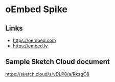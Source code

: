 # oEmbed Spike

## Links

- https://oembed.com
- https://embed.ly

## Sample Sketch Cloud document

https://sketch.cloud/s/vDLP8/a/RkzgO8

